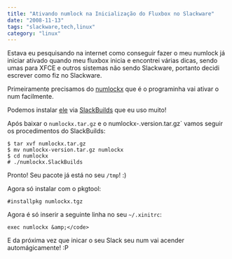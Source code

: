 ```yaml
---
title: "Ativando numlock na Inicialização do Fluxbox no Slackware"
date: "2008-11-13"
tags: "slackware,tech,linux"
category: "linux"
---
```


Estava eu pesquisando na internet como conseguir fazer o meu
numlock já iniciar ativado quando meu fluxbox inicia e encontrei
várias dicas, sendo umas para XFCE e outros sistemas não sendo
Slackware, portanto decidi escrever como fiz no Slackware.

Primeiramente precisamos do
[numlockx](http://ktown.kde.org/~seli/numlockx/)
que é o programinha vai ativar o num facilmente.

Podemos instalar
[ele](http://slackbuilds.org/repository/12.1/system/numlockx/) via
[SlackBuilds](http://pothix.com/blog/slackware/facilitando-a-instalacao-no-slackware)
que eu uso muito!

Após baixar o `numlockx.tar.gz` e o numlockx-.version.tar.gz`
vamos seguir os procedimentos do SlackBuilds:

```
$ tar xvf numlockx.tar.gz
$ mv numlockx-version.tar.gz numlockx
$ cd numlockx
# ./numlockx.SlackBuilds
```

Pronto! Seu pacote já está no seu `/tmp`! :)

Agora só instalar com o pkgtool:

    #installpkg numlockx.tgz

Agora é só inserir a seguinte linha no seu `~/.xinitrc`:

    exec numlockx &amp;</code>

E da próxima vez que inicar o seu Slack seu num vai acender
automágicamente! :P
